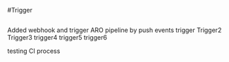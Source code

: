 #Trigger

##

Added webhook and trigger ARO pipeline by push events
trigger
Trigger2
Trigger3
trigger4
trigger5
trigger6

testing CI process
